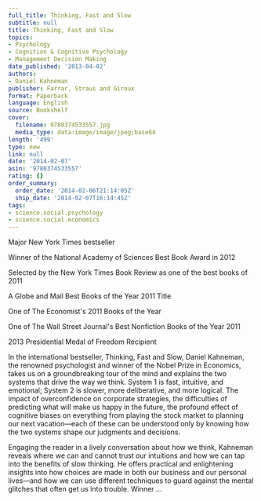```yaml
---
full_title: Thinking, Fast and Slow
subtitle: null
title: Thinking, Fast and Slow
topics:
- Psychology
- Cognition & Cognitive Psychology
- Management Decision Making
date_published: '2013-04-02'
authors:
- Daniel Kahneman
publisher: Farrar, Straus and Giroux
format: Paperback
language: English
source: Bookshelf
cover:
  filename: 9780374533557.jpg
  media_type: data:image/image/jpeg;base64
length: '499'
type: new
link: null
date: '2014-02-07'
asin: '9780374533557'
rating: {}
order_summary:
  order_date: '2014-02-06T21:14:05Z'
  ship_date: '2014-02-07T16:14:45Z'
tags:
- science.social.psychology
- science.social.economics
---
```

Major New York Times bestseller

Winner of the National Academy of Sciences Best Book Award in 2012

Selected by the New York Times Book Review as one of the best books of 2011

A Globe and Mail Best Books of the Year 2011 Title

One of The Economist's 2011 Books of the Year

One of The Wall Street Journal's Best Nonfiction Books of the Year 2011

2013 Presidential Medal of Freedom Recipient

In the international bestseller, Thinking, Fast and Slow, Daniel Kahneman, the renowned psychologist and winner of the Nobel Prize in Economics, takes us on a groundbreaking tour of the mind and explains the two systems that drive the way we think. System 1 is fast, intuitive, and emotional; System 2 is slower, more deliberative, and more logical. The impact of overconfidence on corporate strategies, the difficulties of predicting what will make us happy in the future, the profound effect of cognitive biases on everything from playing the stock market to planning our next vacation—each of these can be understood only by knowing how the two systems shape our judgments and decisions.

Engaging the reader in a lively conversation about how we think, Kahneman reveals where we can and cannot trust our intuitions and how we can tap into the benefits of slow thinking. He offers practical and enlightening insights into how choices are made in both our business and our personal lives—and how we can use different techniques to guard against the mental glitches that often get us into trouble. Winner ...
